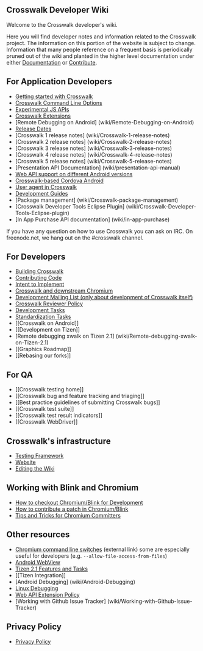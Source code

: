 ## Crosswalk Developer Wiki
Welcome to the Crosswalk developer's wiki.

Here you will find developer notes and information related to the Crosswalk project. The information on this portion 
of the website is subject to change. Information that many people reference on a frequent basis is periodically pruned 
out of the wiki and planted in the higher level documentation under either [Documentation](#documentation) or 
[Contribute](#contribute).

## For Application Developers

* [Getting started with Crosswalk](#documentation/getting_started)
* [Crosswalk Command Line Options](wiki/Crosswalk-Command-Line-Options)
* [Experimental JS APIs](wiki/Experimental-APIs)
* [Crosswalk Extensions](wiki/Crosswalk-Extensions)
* [Remote Debugging on Android] (wiki/Remote-Debugging-on-Android)
* [Release Dates](wiki/Release-dates)
* [Crosswalk 1 release notes] (wiki/Crosswalk-1-release-notes)
* [Crosswalk 2 release notes] (wiki/Crosswalk-2-release-notes)
* [Crosswalk 3 release notes] (wiki/Crosswalk-3-release-notes)
* [Crosswalk 4 release notes] (wiki/Crosswalk-4-release-notes)
* [Crosswalk 5 release notes] (wiki/Crosswalk-5-release-notes)
* [Presentation API Documentation] (wiki/presentation-api-manual)
* [Web API support on different Android versions](wiki/webapi-support-on-different-versions)
* [Crosswalk-based Cordova Android](wiki/crosswalk-cordova-android) 
* [User agent in Crosswalk](wiki/crosswalk-user-agent)
* [Development Guides](wiki/Development-Guides)
* [Package management] (wiki/Crosswalk-package-management)
* [Crosswalk Developer Tools Eclipse Plugin] (wiki/Crosswalk-Developer-Tools-Eclipse-plugin)
* [In App Purchase API documentation] (wiki/in-app-purchase)

If you have any question on how to use Crosswalk you can ask on IRC. On freenode.net, we hang out on the #crosswalk channel.

## For Developers
* [Building Crosswalk](#contribute/building_crosswalk)
* [Contributing Code](#contribute/contributing-code)
* [Intent to Implement](https://crosswalk-project.org/#contribute/contributing-code/Declare-your-%22intent-to-implement%22)
* [Crosswalk and downstream Chromium](wiki/Downstream-Chromium)
* [Development Mailing List (only about development of Crosswalk itself)](https://lists.crosswalk-project.org/mailman/listinfo/crosswalk-dev)
* [Crosswalk Reviewer Policy](#contribute/reviewer_policy)
* [Development Tasks](wiki/Development-Tasks)
* [Standardization Tasks](wiki/Standardization-Tasks)
* [[Crosswalk on Android]]
* [[Development on Tizen]]
* [Remote debugging xwalk on Tizen 2.1] (wiki/Remote-debugging-xwalk-on-Tizen-2.1)
* [[Graphics Roadmap]]
* [[Rebasing our forks]]

## For QA
* [[Crosswalk testing home]]
* [[Crosswalk bug and feature tracking and triaging]]
* [[Best practice guidelines of submitting Crosswalk bugs]]
* [[Crosswalk test suite]]
* [[Crosswalk test result indicators]]
* [[Crosswalk WebDriver]]

## Crosswalk's infrastructure
* [Testing Framework](wiki/Crosswalk-testing-framework) 
* [Website](https://github.com/crosswalk-project/crosswalk-website/blob/master/README.md)
* [Editing the Wiki](wiki/Editing-the-Wiki)

## Working with Blink and Chromium
* [How to checkout Chromium/Blink for Development](wiki/Chromium-Checkout)
* [How to contribute a patch in Chromium/Blink](wiki/Contribute-a-patch-in-Blink-Chromium)
* [Tips and Tricks for Chromium Committers](wiki/Tips-and-Tricks-for-Chromium-Committers)

## Other resources
* [Chromium command line switches](http://peter.sh/experiments/chromium-command-line-switches/) (external link) some are especially useful for developers (e.g. ```--allow-file-access-from-files```)
* [Android WebView](wiki/Android-WebView)
* [Tizen 2.1 Features and Tasks](wiki/Tizen-2.1-WRT-features-and-related-tasks)
* [[Tizen Integration]]
* [Android Debugging] (wiki/Android-Debugging)
* [Linux Debugging](wiki/Linux-Debugging)
* [Web API Extension Policy](wiki/Web-API-Extension-Policy)
* [Working with Github Issue Tracker] (wiki/Working-with-Github-Issue-Tracker)

## Privacy Policy
* [Privacy Policy](wiki/Privacy-Policy)